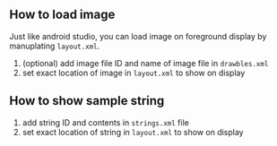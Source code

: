 ## How to load image

Just like android studio, you can load image on foreground display by manuplating `layout.xml`.  

1. (optional) add image file ID and name of image file in `drawbles.xml`
2. set exact location of image in `layout.xml` to show on display


## How to show sample string

1. add string ID and contents in `strings.xml` file
2. set exact location of string in `layout.xml` to show on display
